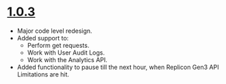 # [1.0.3](https://www.github.com/rajakodumuri/replicon-handler/releases)
- Major code level redesign.
- Added support to:
    - Perform get requests.
    - Work with User Audit Logs.
    - Work with the Analytics API.
- Added functionality to pause till the next hour, when Replicon Gen3 API Limitations are hit.
